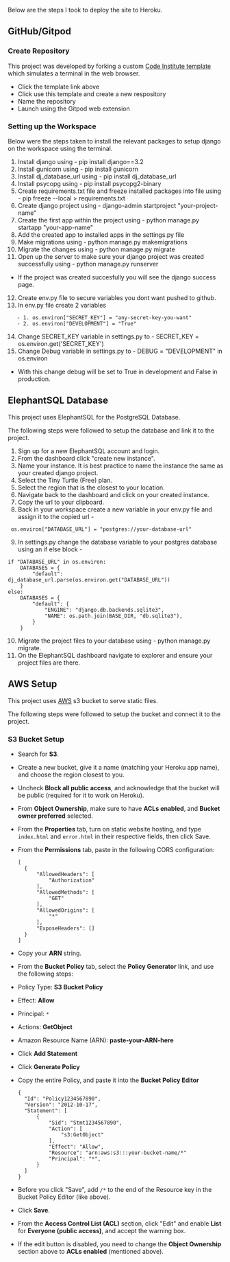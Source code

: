 Below are the steps I took to deploy the site to Heroku.

## **GitHub/Gitpod**

### **Create Repository**

This project was developed by forking a custom [Code Institute template](https://github.com/Code-Institute-Org/python-essentials-template) which simulates a terminal in the web browser.

- Click the template link above
- Click use this template and create a new respository
- Name the repository
- Launch using the Gitpod web extension

### **Setting up the Workspace**

Below were the steps taken to install the relevant packages to setup django on the workspace using the terminal.

1. Install django using - pip install django==3.2
2. Install gunicorn using - pip install gunicorn
3. Install dj_database_url using - pip install dj_database_url
4. Install psycopg using - pip install psycopg2-binary
5. Create requirements.txt file and freeze installed packages into file using - pip freeze --local > requirements.txt
6. Create django project using - django-admin startproject "your-project-name"
7. Create the first app within the project using - python manage.py startapp "your-app-name"
8. Add the created app to installed apps in the settings.py file
9. Make migrations using - python manage.py makemigrations
10. Migrate the changes using - python manage.py migrate
11. Open up the server to make sure your django project was created successfully using - python manage.py runserver 
  - If the project was created succesfully you will see the django success page.
12. Create env.py file to secure variables you dont want pushed to github.
13. In env.py file create 2 variables
```shell
   - 1. os.environ["SECRET_KEY"] = "any-secret-key-you-want"
   - 2. os.environ["DEVELOPMENT"] = "True"
```   
14. Change SECRET_KEY variable in settings.py to - SECRET_KEY = os.environ.get('SECRET_KEY')
15. Change Debug variable in settings.py to -  DEBUG = "DEVELOPMENT" in os.environ
  - With this change debug will be set to True in development and False in production.

## **ElephantSQL Database**

This project uses ElephantSQL for the PostgreSQL Database.

The following steps were followed to setup the database and link it to the project.

1. Sign up for a new ElephantSQL account and login.
2. From the dashboard click "create new instance".
3. Name your instance. It is best practice to name the instance the same as your created django project.
4. Select the Tiny Turtle (Free) plan.
5. Select the region that is the closest to your location.
6. Navigate back to the dashboard and click on your created instance.
7. Copy the url to your clipboard.
8. Back in your workspace create a new variable in your env.py file and assign it to the copied url -
```shell
 os.environ["DATABASE_URL"] = "postgres://your-database-url"
```
9. In settings.py change the database variable to your postgres database using an if else block - 
```shell
if "DATABASE_URL" in os.environ:
    DATABASES = {
        "default": dj_database_url.parse(os.environ.get("DATABASE_URL"))
    }
else:
    DATABASES = {
        "default": {
            "ENGINE": "django.db.backends.sqlite3",
            "NAME": os.path.join(BASE_DIR, "db.sqlite3"),
        }
    }
```
10. Migrate the project files to your database using - python manage.py migrate.
11. On the ElephantSQL dashboard navigate to explorer and ensure your project files are there.    

## **AWS Setup**

 This project uses [AWS](https://aws.amazon.com) s3 bucket to serve static files.

The following steps were followed to setup the bucket and connect it to the project.

### **S3 Bucket Setup**

- Search for **S3**.
- Create a new bucket, give it a name (matching your Heroku app name), and choose the region closest to you.
- Uncheck **Block all public access**, and acknowledge that the bucket will be public (required for it to work on Heroku).
- From **Object Ownership**, make sure to have **ACLs enabled**, and **Bucket owner preferred** selected.
- From the **Properties** tab, turn on static website hosting, and type `index.html` and `error.html` in their respective fields, then click Save.
- From the **Permissions** tab, paste in the following CORS configuration:

  ```shell
  [
  	{
  		"AllowedHeaders": [
  			"Authorization"
  		],
  		"AllowedMethods": [
  			"GET"
  		],
  		"AllowedOrigins": [
  			"*"
  		],
  		"ExposeHeaders": []
  	}
  ]
  ```

- Copy your **ARN** string.
- From the **Bucket Policy** tab, select the **Policy Generator** link, and use the following steps:
- Policy Type: **S3 Bucket Policy**
- Effect: **Allow**
- Principal: `*`
- Actions: **GetObject**
- Amazon Resource Name (ARN): **paste-your-ARN-here**
- Click **Add Statement**
- Click **Generate Policy**
- Copy the entire Policy, and paste it into the **Bucket Policy Editor**

  ```shell
  {
  	"Id": "Policy1234567890",
  	"Version": "2012-10-17",
  	"Statement": [
  		{
  			"Sid": "Stmt1234567890",
  			"Action": [
  				"s3:GetObject"
  			],
  			"Effect": "Allow",
  			"Resource": "arn:aws:s3:::your-bucket-name/*"
  			"Principal": "*",
  		}
  	]
  }
  ```

- Before you click "Save", add `/*` to the end of the Resource key in the Bucket Policy Editor (like above).
- Click **Save**.

- From the **Access Control List (ACL)** section, click "Edit" and enable **List** for **Everyone (public access)**, and accept the warning box.
- If the edit button is disabled, you need to change the **Object Ownership** section above to **ACLs enabled** (mentioned above).















